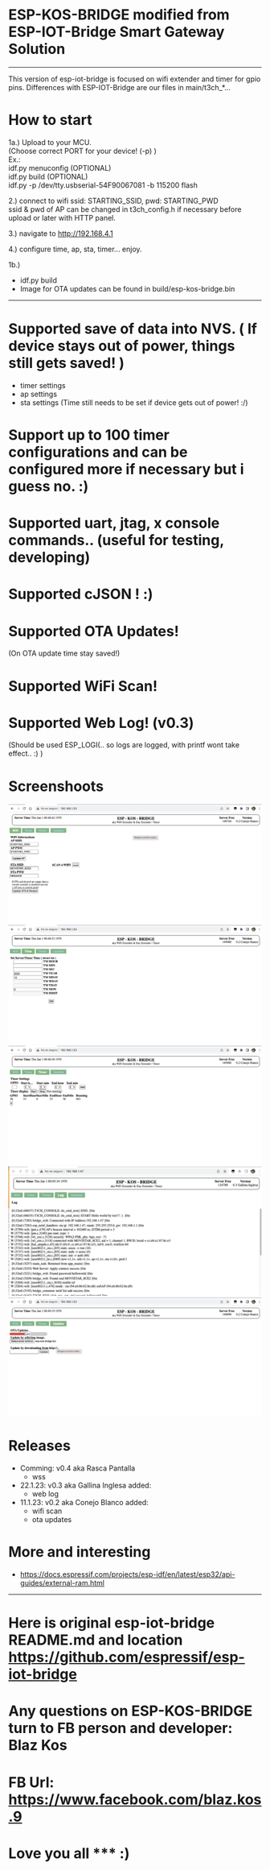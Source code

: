 # ESP-KOS-BRIDGE modified from ESP-IOT-Bridge Smart Gateway Solution
<hr>

This version of esp-iot-bridge is focused on wifi extender and timer for gpio pins.
Differences with ESP-IOT-Bridge are our files in main/t3ch_*...


# How to start<br>
1a.) Upload to your MCU.<br>
    (Choose correct PORT for your device! (-p) )<br>
    Ex.:<br>
      idf.py menuconfig (OPTIONAL)<br>
      idf.py build      (OPTIONAL)<br>
      idf.py -p /dev/tty.usbserial-54F90067081 -b 115200 flash<br>

2.) connect to wifi ssid: STARTING_SSID, pwd: STARTING_PWD<br>
    ssid & pwd of AP can be changed in t3ch_config.h if necessary before upload or later with HTTP panel.<br>
    
3.) navigate to http://192.168.4.1<br>

4.) configure time, ap, sta, timer... enjoy.<br>

1b.) 
  - idf.py build
  - Image for OTA updates can be found in build/esp-kos-bridge.bin

<hr>

# Supported save of data into NVS. ( If device stays out of power, things still gets saved! )
  - timer settings
  - ap settings
  - sta settings
(Time still needs to be set if device gets out of power! :/)

# Support up to 100 timer configurations and can be configured more if necessary but i guess no. :)

# Supported uart, jtag, x console commands.. (useful for testing, developing)

# Supported cJSON ! :)

# Supported OTA Updates!
(On OTA update time stay saved!)

# Supported WiFi Scan!

# Supported Web Log! (v0.3)
(Should be used ESP_LOGI(.. so logs are logged, with printf wont take effect.. :) )

# Screenshoots
![alt text](https://github.com/m5it/esp-kos-bridge/blob/main/imgs/v0.2a.png) <br>
![alt text](https://github.com/m5it/esp-kos-bridge/blob/main/imgs/v0.2b.png) <br>
![alt text](https://github.com/m5it/esp-kos-bridge/blob/main/imgs/v0.2c.png) <br>
![alt text](https://github.com/m5it/esp-kos-bridge/blob/main/imgs/v0.3a.png) <br>
![alt text](https://github.com/m5it/esp-kos-bridge/blob/main/imgs/v0.2d.png) <br>

# Releases
- Comming: v0.4 aka Rasca Pantalla
    * wss
- 22.1.23: v0.3 aka Gallina Inglesa
  added:
    * web log
- 11.1.23: v0.2 aka Conejo Blanco
  added:
    * wifi scan
    * ota updates

# More and interesting
- https://docs.espressif.com/projects/esp-idf/en/latest/esp32/api-guides/external-ram.html


<hr>

# Here is original esp-iot-bridge README.md and location https://github.com/espressif/esp-iot-bridge
# Any questions on ESP-KOS-BRIDGE turn to FB person and developer: Blaz Kos
# FB Url: https://www.facebook.com/blaz.kos.9
# Love you all *** :)

